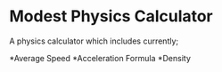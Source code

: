 # Modest Physics Calculator
A physics calculator which includes currently;

  *Average Speed
  *Acceleration Formula
  *Density
